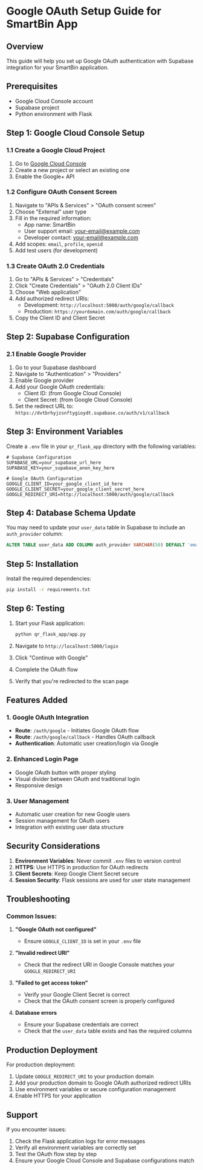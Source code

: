 # Google OAuth Setup Guide for SmartBin App

## Overview
This guide will help you set up Google OAuth authentication with Supabase integration for your SmartBin application.

## Prerequisites
- Google Cloud Console account
- Supabase project
- Python environment with Flask

## Step 1: Google Cloud Console Setup

### 1.1 Create a Google Cloud Project
1. Go to [Google Cloud Console](https://console.cloud.google.com/)
2. Create a new project or select an existing one
3. Enable the Google+ API

### 1.2 Configure OAuth Consent Screen
1. Navigate to "APIs & Services" > "OAuth consent screen"
2. Choose "External" user type
3. Fill in the required information:
   - App name: SmartBin
   - User support email: your-email@example.com
   - Developer contact: your-email@example.com
4. Add scopes: `email`, `profile`, `openid`
5. Add test users (for development)

### 1.3 Create OAuth 2.0 Credentials
1. Go to "APIs & Services" > "Credentials"
2. Click "Create Credentials" > "OAuth 2.0 Client IDs"
3. Choose "Web application"
4. Add authorized redirect URIs:
   - Development: `http://localhost:5000/auth/google/callback`
   - Production: `https://yourdomain.com/auth/google/callback`
5. Copy the Client ID and Client Secret

## Step 2: Supabase Configuration

### 2.1 Enable Google Provider
1. Go to your Supabase dashboard
2. Navigate to "Authentication" > "Providers"
3. Enable Google provider
4. Add your Google OAuth credentials:
   - Client ID: (from Google Cloud Console)
   - Client Secret: (from Google Cloud Console)
5. Set the redirect URL to: `https://dvtbrhyjzsnftygioydt.supabase.co/auth/v1/callback`

## Step 3: Environment Variables

Create a `.env` file in your `qr_flask_app` directory with the following variables:

```env
# Supabase Configuration
SUPABASE_URL=your_supabase_url_here
SUPABASE_KEY=your_supabase_anon_key_here

# Google OAuth Configuration
GOOGLE_CLIENT_ID=your_google_client_id_here
GOOGLE_CLIENT_SECRET=your_google_client_secret_here
GOOGLE_REDIRECT_URI=http://localhost:5000/auth/google/callback
```

## Step 4: Database Schema Update

You may need to update your `user_data` table in Supabase to include an `auth_provider` column:

```sql
ALTER TABLE user_data ADD COLUMN auth_provider VARCHAR(50) DEFAULT 'email';
```

## Step 5: Installation

Install the required dependencies:

```bash
pip install -r requirements.txt
```

## Step 6: Testing

1. Start your Flask application:
   ```bash
   python qr_flask_app/app.py
   ```

2. Navigate to `http://localhost:5000/login`
3. Click "Continue with Google"
4. Complete the OAuth flow
5. Verify that you're redirected to the scan page

## Features Added

### 1. Google OAuth Integration
- **Route**: `/auth/google` - Initiates Google OAuth flow
- **Route**: `/auth/google/callback` - Handles OAuth callback
- **Authentication**: Automatic user creation/login via Google

### 2. Enhanced Login Page
- Google OAuth button with proper styling
- Visual divider between OAuth and traditional login
- Responsive design

### 3. User Management
- Automatic user creation for new Google users
- Session management for OAuth users
- Integration with existing user data structure

## Security Considerations

1. **Environment Variables**: Never commit `.env` files to version control
2. **HTTPS**: Use HTTPS in production for OAuth redirects
3. **Client Secrets**: Keep Google Client Secret secure
4. **Session Security**: Flask sessions are used for user state management

## Troubleshooting

### Common Issues:

1. **"Google OAuth not configured"**
   - Ensure `GOOGLE_CLIENT_ID` is set in your `.env` file

2. **"Invalid redirect URI"**
   - Check that the redirect URI in Google Console matches your `GOOGLE_REDIRECT_URI`

3. **"Failed to get access token"**
   - Verify your Google Client Secret is correct
   - Check that the OAuth consent screen is properly configured

4. **Database errors**
   - Ensure your Supabase credentials are correct
   - Check that the `user_data` table exists and has the required columns

## Production Deployment

For production deployment:

1. Update `GOOGLE_REDIRECT_URI` to your production domain
2. Add your production domain to Google OAuth authorized redirect URIs
3. Use environment variables or secure configuration management
4. Enable HTTPS for your application

## Support

If you encounter issues:
1. Check the Flask application logs for error messages
2. Verify all environment variables are correctly set
3. Test the OAuth flow step by step
4. Ensure your Google Cloud Console and Supabase configurations match

